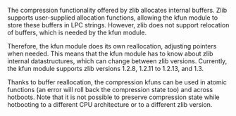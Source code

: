 The compression functionality offered by zlib allocates internal buffers.
Zlib supports user-supplied allocation functions, allowing the kfun module
to store these buffers in LPC strings.  However, zlib does not support
relocation of buffers, which is needed by the kfun module.

Therefore, the kfun module does its own reallocation, adjusting pointers when
needed.  This means that the kfun module has to know about zlib internal
datastructures, which can change between zlib versions.  Currently, the
kfun module supports zlib versions 1.2.8, 1.2.11 to 1.2.13, and 1.3.

Thanks to buffer reallocation, the compression kfuns can be used in atomic
functions (an error will roll back the compression state too) and across
hotboots.  Note that it is not possible to preserve compression state while
hotbooting to a different CPU architecture or to a different zlib version.
